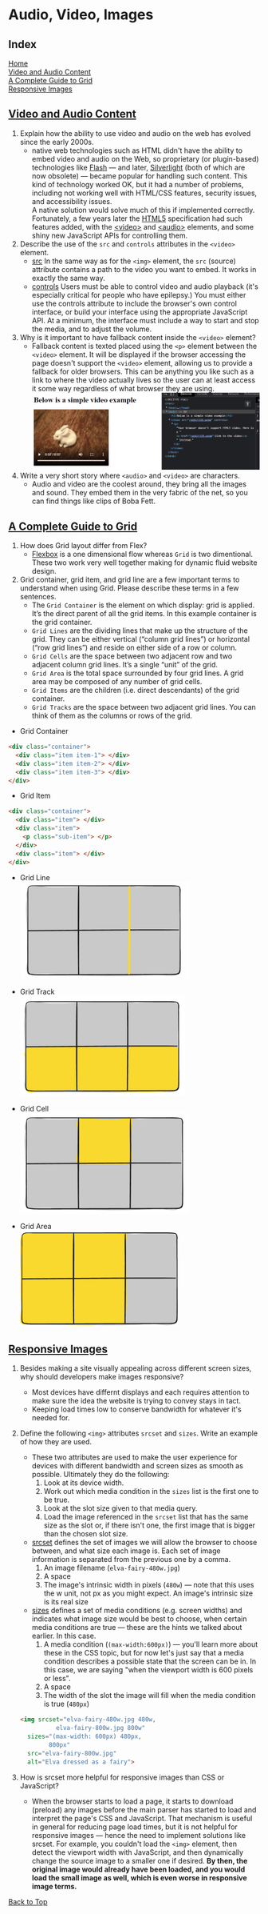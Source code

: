 # Audio, Video, Images

## Index

[Home](README.md)  
[Video and Audio Content](#video-and-audio-content)  
[A Complete Guide to Grid](#a-complete-guide-to-grid)  
[Responsive Images](#responsive-images)  

## [Video and Audio Content](https://developer.mozilla.org/en-US/docs/Learn/HTML/Multimedia_and_embedding/Video_and_audio_content)

1. Explain how the ability to use video and audio on the web has evolved since the early 2000s.
   - native web technologies such as HTML didn't have the ability to embed video and audio on the Web, so proprietary (or plugin-based) technologies like [Flash](https://en.wikipedia.org/wiki/Adobe_Flash) — and later, [Silverlight](https://en.wikipedia.org/wiki/Microsoft_Silverlight) (both of which are now obsolete) — became popular for handling such content. This kind of technology worked OK, but it had a number of problems, including not working well with HTML/CSS features, security issues, and accessibility issues.  
   A native solution would solve much of this if implemented correctly. Fortunately, a few years later the [HTML5](https://developer.mozilla.org/en-US/docs/Glossary/HTML5) specification had such features added, with the [\<video\>](https://developer.mozilla.org/en-US/docs/Web/HTML/Element/video) and [\<audio\>](https://developer.mozilla.org/en-US/docs/Web/HTML/Element/audio) elements, and some shiny new JavaScript APIs for controlling them.
2. Describe the use of the `src` and `controls` attributes in the `<video>` element.
   - [src](https://developer.mozilla.org/en-US/docs/Web/HTML/Element/video#attr-src) In the same way as for the `<img>` element, the `src` (source) attribute contains a path to the video you want to embed. It works in exactly the same way.
   - [controls](https://developer.mozilla.org/en-US/docs/Web/HTML/Element/video#attr-controls) Users must be able to control video and audio playback (it's especially critical for people who have epilepsy.) You must either use the controls attribute to include the browser's own control interface, or build your interface using the appropriate JavaScript API. At a minimum, the interface must include a way to start and stop the media, and to adjust the volume.
3. Why is it important to have fallback content inside the `<video>` element?
   - Fallback content is texted placed using the `<p>` element between the `<video>` element. It will be displayed if the browser accessing the page doesn't support the `<video>` element, allowing us to provide a fallback for older browsers. This can be anything you like such as a link to where the video actually lives so the user can at least access it some way regardless of what browser they are using.
   ![Rabbit Video Fallback Conent](img/videoparagraph.png)
4. Write a very short story where `<audio>` and `<video>` are characters.
   - Audio and video are the coolest around, they bring all the images and sound.  They embed them in the very fabric of the net, so you can find things like clips of Boba Fett.

## [A Complete Guide to Grid](https://css-tricks.com/snippets/css/complete-guide-grid/)

1. How does Grid layout differ from Flex?
   - [Flexbox](https://css-tricks.com/snippets/css/a-guide-to-flexbox/) is a one dimensional flow whereas `Grid` is two dimentional.  These two work very well together making for dynamic fluid website design.
2. Grid container, grid item, and grid line are a few important terms to understand when using Grid. Please describe these terms in a few sentences.
   - The `Grid Container` is the element on which display: grid is applied. It’s the direct parent of all the grid items. In this example container is the grid container.
   - `Grid Lines` are the dividing lines that make up the structure of the grid. They can be either vertical (“column grid lines”) or horizontal (“row grid lines”) and reside on either side of a row or column.
   - `Grid Cells` are the space between two adjacent row and two adjacent column grid lines. It’s a single “unit” of the grid.
   - `Grid Area` is the total space surrounded by four grid lines. A grid area may be composed of any number of grid cells.
   - `Grid Items` are the children (i.e. direct descendants) of the grid container.
   - `Grid Tracks` are the space between two adjacent grid lines. You can think of them as the columns or rows of the grid.

- Grid Container

```html
<div class="container">
  <div class="item item-1"> </div>
  <div class="item item-2"> </div>
  <div class="item item-3"> </div>
</div>
```

- Grid Item

```html
<div class="container">
  <div class="item"> </div>
  <div class="item">
    <p class="sub-item"> </p>
  </div>
  <div class="item"> </div>
</div>
```

- Grid Line  
![Grid Line](img/grid-line.png)

- Grid Track  
![Grid Track](img/grid-track.png)

- Grid Cell  
![Grid Cell](img/grid-cell.png)

- Grid Area  
![Grid Area](img/grid-area.png)
  
## [Responsive Images](https://developer.mozilla.org/en-US/docs/Learn/HTML/Multimedia_and_embedding/Responsive_images)

1. Besides making a site visually appealing across different screen sizes, why should developers make images responsive?
   - Most devices have differnt displays and each requires attention to make sure the idea the website is trying to convey stays in tact.
   - Keeping load times low to conserve bandwidth for whatever it's needed for.
2. Define the following `<img>` attributes `srcset` and `sizes`. Write an example of how they are used.
   - These two attributes are used to make the user experience for devices with different bandwidth and screen sizes as smooth as possible. Ultimately they do the following:
     1. Look at its device width.
     2. Work out which media condition in the `sizes` list is the first one to be true.
     3. Look at the slot size given to that media query.
     4. Load the image referenced in the `srcset` list that has the same size as the slot or, if there isn't one, the first image that is bigger than the chosen slot size.
   - [srcset](https://developer.mozilla.org/en-US/docs/Web/HTML/Element/img#attr-srcset) defines the set of images we will allow the browser to choose between, and what size each image is. Each set of image information is separated from the previous one by a comma.
     1. An image filename (`elva-fairy-480w.jpg`)
     2. A space
     3. The image's intrinsic width in pixels (`480w`) — note that this uses the w unit, not px as you might expect. An image's intrinsic size is its real size
   - [sizes](https://developer.mozilla.org/en-US/docs/Web/HTML/Element/img#attr-sizes) defines a set of media conditions (e.g. screen widths) and indicates what image size would be best to choose, when certain media conditions are true — these are the hints we talked about earlier. In this case.
     1. A media condition (`(max-width:600px)`) — you'll learn more about these in the CSS topic, but for now let's just say that a media condition describes a possible state that the screen can be in. In this case, we are saying "when the viewport width is 600 pixels or less".
     2. A space
     3. The width of the slot the image will fill when the media condition is true (`480px`)

    ```html
    <img srcset="elva-fairy-480w.jpg 480w,
              elva-fairy-800w.jpg 800w"
      sizes="(max-width: 600px) 480px,
            800px"
      src="elva-fairy-800w.jpg"
      alt="Elva dressed as a fairy">
    ```

3. How is srcset more helpful for responsive images than CSS or JavaScript?
   - When the browser starts to load a page, it starts to download (preload) any images before the main parser has started to load and interpret the page's CSS and JavaScript. That mechanism is useful in general for reducing page load times, but it is not helpful for responsive images — hence the need to implement solutions like srcset. For example, you couldn't load the `<img>` element, then detect the viewport width with JavaScript, and then dynamically change the source image to a smaller one if desired. **By then, the original image would already have been loaded, and you would load the small image as well, which is even worse in responsive image terms.**

[Back to Top](#index)
